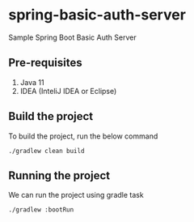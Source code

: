 # spring-basic-auth-server
Sample Spring Boot Basic Auth Server

## Pre-requisites
1. Java 11
2. IDEA (InteliJ IDEA or Eclipse)


## Build the project
To build the project, run the below command

    ./gradlew clean build


## Running the project
We can run the project using gradle task

    ./gradlew :bootRun
    
